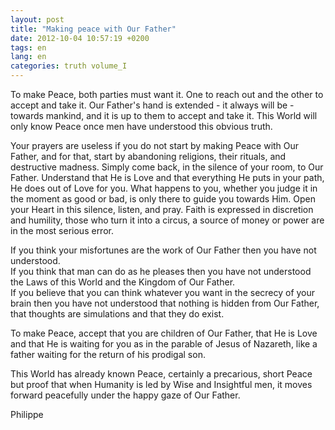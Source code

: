 ```yaml
---
layout: post
title: "Making peace with Our Father"
date: 2012-10-04 10:57:19 +0200
tags: en
lang: en
categories: truth volume_I
---
```

To make Peace, both parties must want it. One to reach out and the other to accept and take it. Our Father's hand is extended - it always will be - towards mankind, and it is up to them to accept and take it. This World will only know Peace once men have understood this obvious truth.

Your prayers are useless if you do not start by making Peace with Our Father, and for that, start by abandoning religions, their rituals, and destructive madness. Simply come back, in the silence of your room, to Our Father. Understand that He is Love and that everything He puts in your path, He does out of Love for you. What happens to you, whether you judge it in the moment as good or bad, is only there to guide you towards Him. Open your Heart in this silence, listen, and pray. Faith is expressed in discretion and humility, those who turn it into a circus, a source of money or power are in the most serious error.

If you think your misfortunes are the work of Our Father then you have not understood.<br>
If you think that man can do as he pleases then you have not understood the Laws of this World and the Kingdom of Our Father.<br>
If you believe that you can think whatever you want in the secrecy of your brain then you have not understood that nothing is hidden from Our Father, that thoughts are simulations and that they do exist.<br>

To make Peace, accept that you are children of Our Father, that He is Love and that He is waiting for you as in the parable of Jesus of Nazareth, like a father waiting for the return of his prodigal son.

This World has already known Peace, certainly a precarious, short Peace but proof that when Humanity is led by Wise and Insightful men, it moves forward peacefully under the happy gaze of Our Father.

Philippe

<!-- 
This work is licensed under a Creative Commons Attribution-NonCommercial 4.0 International License.
-->
